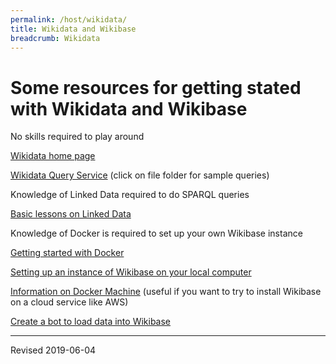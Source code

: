 ```yaml
---
permalink: /host/wikidata/
title: Wikidata and Wikibase
breadcrumb: Wikidata
---
```


# Some resources for getting stated with Wikidata and Wikibase

No skills required to play around

[Wikidata home page](https://www.wikidata.org/)

[Wikidata Query Service](https://query.wikidata.org/) (click on file folder for sample queries)


Knowledge of Linked Data required to do SPARQL queries

[Basic lessons on Linked Data](../../lod/)


Knowledge of Docker is required to set up your own Wikibase instance

[Getting started with Docker](../#docker)

[Setting up an instance of Wikibase on your local computer](../../lod/install/#using-docker-compose-to-create-an-instance-of-wikibase-on-your-local-computer)

[Information on Docker Machine](../dockermachine/) (useful if you want to try to install Wikibase on a cloud service like AWS)

[Create a bot to load data into Wikibase](bot/)


----
Revised 2019-06-04
